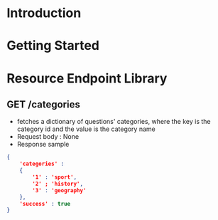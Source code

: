 # Introduction

# Getting Started

# Resource Endpoint Library

## GET /categories
- fetches a dictionary of questions' categories, where the key is the category id  and the value is the category name
- Request body : None
- Response sample

```json
{
    'categories' : 
    {
        '1' : 'sport',
        '2' ; 'history',
        '3' : 'geography'
    },
    'success' : true
}
```